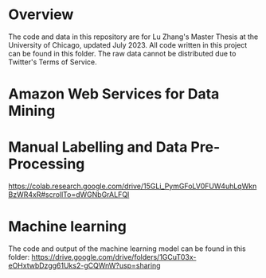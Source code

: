 # Overview
The code and data in this repository are for Lu Zhang's Master Thesis at the University of Chicago, updated July 2023.
All code written in this project can be found in this folder. The raw data cannot be distributed due to Twitter's Terms of Service.

# Amazon Web Services for Data Mining


# Manual Labelling and Data Pre-Processing


https://colab.research.google.com/drive/15GLi_PymGFoLV0FUW4uhLqWknBzWR4xR#scrollTo=dWGNbGrALFQI

# Machine learning
The code and output of the machine learning model can be found in this folder: https://drive.google.com/drive/folders/1GCuT03x-eOHxtwbDzgg61Uks2-gCQWnW?usp=sharing


